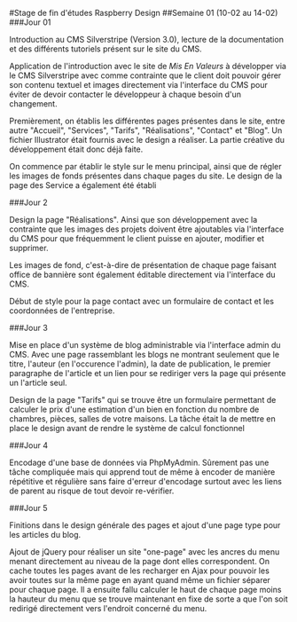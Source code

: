 #Stage de fin d'études Raspberry Design
##Semaine 01 (10-02 au 14-02)
###Jour 01

Introduction au CMS Silverstripe (Version 3.0), lecture de la documentation et des différents tutoriels présent sur le site du CMS.

Application de l'introduction avec le site de *Mis En Valeurs* à développer via le CMS Silverstripe avec comme contrainte que le client doit pouvoir gérer son contenu textuel et images directement via l'interface du CMS pour éviter de devoir contacter le développeur à chaque besoin d'un changement.

Premièrement, on établis les différentes pages présentes dans le site, entre autre "Accueil", "Services", "Tarifs", "Réalisations", "Contact" et "Blog". Un fichier Illustrator était fournis avec le design a réaliser. La partie créative du développement était donc déjà faite.

On commence par établir le style sur le menu principal, ainsi que de régler les images de fonds présentes dans chaque pages du site. Le design de la page des Service a également été établi

###Jour 2

Design la page "Réalisations". Ainsi que son développement avec la contrainte que les images des projets doivent être ajoutables via l'interface du CMS pour que fréquemment le client puisse en ajouter, modifier et supprimer. 

Les images de fond, c'est-à-dire de présentation de chaque page faisant office de bannière sont également éditable directement via l'interface du CMS.

Début de style pour la page contact avec un formulaire de contact et les coordonnées de l'entreprise.

###Jour 3

Mise en place d'un système de blog administrable via l'interface admin du CMS. Avec une page rassemblant les blogs ne montrant seulement que le titre, l'auteur (en l'occurence l'admin), la date de publication, le premier paragraphe de l'article et un lien pour se rediriger vers la page qui présente un l'article seul.

Design de la page "Tarifs" qui se trouve être un formulaire permettant de calculer le prix d'une estimation d'un bien en fonction du nombre de chambres, pièces, salles de votre maisons. La tâche était la de mettre en place le design avant de rendre le système de calcul fonctionnel

###Jour 4

Encodage d'une base de données via PhpMyAdmin. Sûrement pas une tâche compliquée mais qui apprend tout de même à encoder de manière répétitive et régulière sans faire d'erreur d'encodage surtout avec les liens de parent au risque de tout devoir re-vérifier.

###Jour 5

Finitions dans le design générale des pages et ajout d'une page type pour les articles du blog. 

Ajout de jQuery pour réaliser un site "one-page" avec les ancres du menu menant directement au niveau de la page dont elles correspondent. On cache toutes les pages avant de les recharger en Ajax pour pouvoir les avoir toutes sur la même page en ayant quand même un fichier séparer pour chaque page.
Il a ensuite fallu calculer le haut de chaque page moins la hauteur du menu que se trouve maintenant en fixe de sorte a que l'on soit redirigé directement vers l'endroit concerné du menu.
